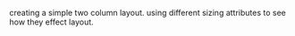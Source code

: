 creating a simple two column layout. using different sizing attributes to see how they effect layout. 
